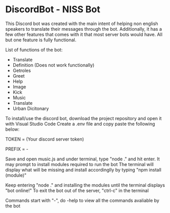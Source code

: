 # DiscordBot - NISS Bot


This Discord bot was created with the main intent of helping non english speakers to translate their messages through the bot.
Additionally, it has a few other features that comes with it that most server bots would have.
All but one feature is fully functional.

List of functions of the bot:
- Translate
- Definition (Does not work functionally)
- Getroles
- Greet
- Help
- Image
- Kick
- Music
- Translate
- Urban Dicitonary

To install/use the discord bot, download the project repository and open it with Visual Studio Code
Create a .env file and copy paste the following below:

TOKEN = (Your discord server token)

PREFIX = -

Save and open music.js and under terminal, type "node ." and hit enter. It may prompt to install modules required to run the bot
The terminal will display what will be missing and install accordinglly by typing "npm install (module)"

Keep entering "node ." and installing the modules until the terminal displays "bot online!"
To exit the bot out of the server, "ctrl-c" in the terminal

Commands start with "-", do -help to view all the commands avaliable by the bot
